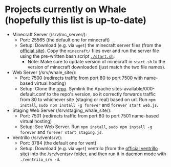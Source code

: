 # Projects currently on Whale (hopefully this list is up-to-date)

 + Minecraft Server (/srv/mc_server/):
     * Port: 25565 (the default one for minecraft)
     * Setup: Download (e.g. via `wget`) the minecraft server files (from the [official site](https://minecraft.net/download)). Copy the `minecraft/` files over and run the server file using the pre-written bash script [`./start.sh`](minecraft/start.sh).
         - Note: Make sure to update version of minecraft in `start.sh` to the version of minecraft downloaded (just match the two file names).
 + Web Server (/srv/whale_site/):
     * Port: 7500 (redirects traffic from port 80 to port 7500 with name-based virtual hosting)
     * Setup: Clone the [repo](https://github.com/WheatonWHALE/whaleweb). Symlink the Apache sites-available/000-default.conf to the repo's version, so it correctly forwards traffic from 80 to whichever site (staging or real) based on url. Run `npm install`, `sudo npm install -g forever` and `forever start web.js`.
 + Staging Web Server (/srv/staging_whale_site/):
     * Port: 7501 (redirects traffic from port 80 to port 7501 name-based virtual hosting)
     * Setup: See Web Server. Run `npm install`, `sudo npm install -g forever` and `forever start staging.js`.
 + Ventrillo (/srv/ventsrv/):
     * Port: 3784 (the default one for vent)
     * Setup: Download (e.g. via `wget`) ventrilo (from the [official ventrillo site](http://www.ventrilo.com/download.php)) into the /srv/ventsrv folder, and then run it in daemon mode with `./ventrilo_srv -d`.
